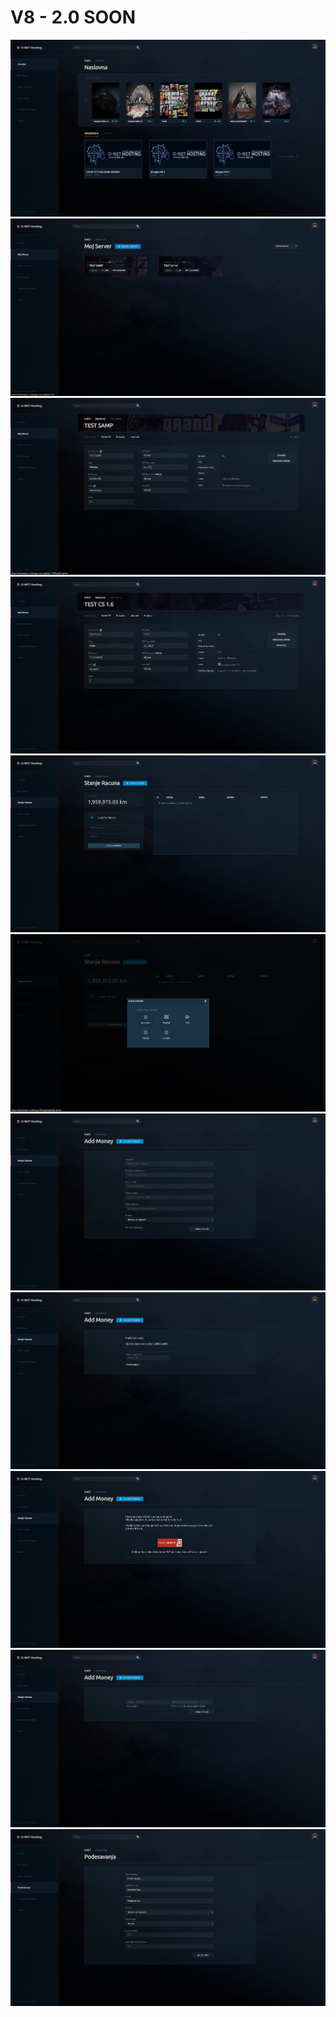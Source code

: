 # V8 - 2.0 SOON

![alt text](https://github.com/O-NETHOSTING/V8-2.0-SOON-/blob/main/image%20(1).png)
![alt text](https://github.com/O-NETHOSTING/V8-2.0-SOON-/blob/main/image%20(2).png)
![alt text](https://github.com/O-NETHOSTING/V8-2.0-SOON-/blob/main/image%20(3).png)
![alt text](https://github.com/O-NETHOSTING/V8-2.0-SOON-/blob/main/image%20(4).png)
![alt text](https://github.com/O-NETHOSTING/V8-2.0-SOON-/blob/main/image%20(5).png)
![alt text](https://github.com/O-NETHOSTING/V8-2.0-SOON-/blob/main/image%20(6).png)
![alt text](https://github.com/O-NETHOSTING/V8-2.0-SOON-/blob/main/image%20(7).png)
![alt text](https://github.com/O-NETHOSTING/V8-2.0-SOON-/blob/main/image%20(8).png)
![alt text](https://github.com/O-NETHOSTING/V8-2.0-SOON-/blob/main/image%20(9).png)
![alt text](https://github.com/O-NETHOSTING/V8-2.0-SOON-/blob/main/image%20(10).png)
![alt text](https://github.com/O-NETHOSTING/V8-2.0-SOON-/blob/main/image%20(11).png)
